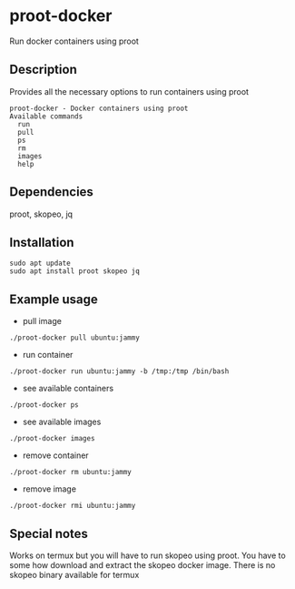 
# proot-docker
Run docker containers using proot

## Description
Provides all the necessary options to run containers using proot
```
proot-docker - Docker containers using proot
Available commands
  run
  pull
  ps
  rm
  images
  help
```

## Dependencies
proot, skopeo, jq

## Installation 

```
sudo apt update
sudo apt install proot skopeo jq
```

## Example usage
- pull image
```
./proot-docker pull ubuntu:jammy
```

- run container

```
./proot-docker run ubuntu:jammy -b /tmp:/tmp /bin/bash
```

- see available containers

```
./proot-docker ps
```

- see available images

```
./proot-docker images
```

- remove container

```
./proot-docker rm ubuntu:jammy
```

- remove image

```
./proot-docker rmi ubuntu:jammy
```

## Special notes
Works on termux but you will have to run skopeo using proot. You have to some how download and extract the skopeo docker image. There is no skopeo binary available for termux
